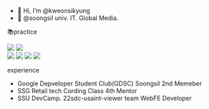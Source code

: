 - 👋 Hi, I’m @kweonsikyung
- 👀 @soongsil univ. IT. Global Media. 

<p>📚practice</p></div>

<div> 
  <img src="https://img.shields.io/badge/c++-00599C?style=for-the-badge&logo=c%2B%2B&logoColor=white">
  <img src="https://img.shields.io/badge/python-3776AB?style=for-the-badge&logo=python&logoColor=white"> 
  <br>
  
  <img src="https://img.shields.io/badge/html5-E34F26?style=for-the-badge&logo=html5&logoColor=white"> 
  <img src="https://img.shields.io/badge/css-1572B6?style=for-the-badge&logo=css3&logoColor=white"> 
  <img src="https://img.shields.io/badge/javascript-F7DF1E?style=for-the-badge&logo=javascript&logoColor=black"> 
  <img src="https://img.shields.io/badge/react-61DAFB?style=for-the-badge&logo=react&logoColor=black"> 
</div>

<p>experience<p><div>
<ul>
<li>Google Depveloper Student Club(GDSC) Soongsil 2nd Memeber</li>
<li>SSG Retail tech Cording Class 4th Mentor</li>
<li>SSU DevCamp. 22sdc-usaint-viewer team WebFE Developer</li>
</ul>
